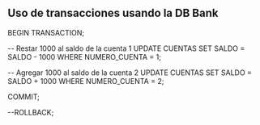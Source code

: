 ## Uso de transacciones usando la DB Bank
BEGIN TRANSACTION;

-- Restar 1000 al saldo de la cuenta 1
UPDATE CUENTAS
SET SALDO = SALDO - 1000
WHERE NUMERO_CUENTA = 1;

-- Agregar 1000 al saldo de la cuenta 2
UPDATE CUENTAS
SET SALDO = SALDO + 1000
WHERE NUMERO_CUENTA = 2;

COMMIT;

--ROLLBACK;
